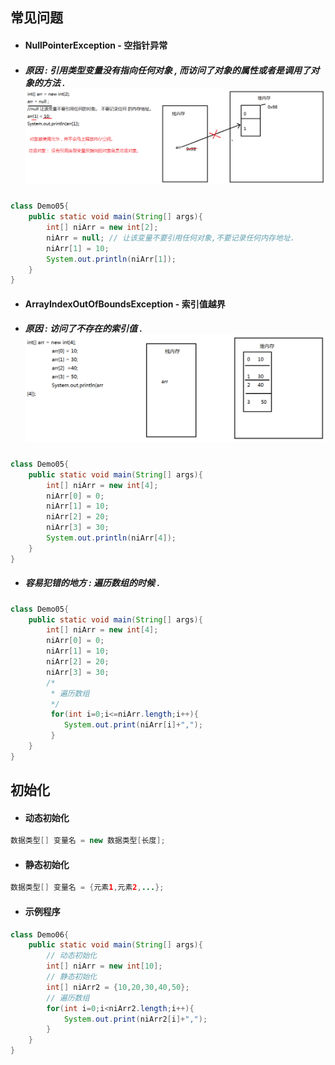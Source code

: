 ## 常见问题

* #### NullPointerException - 空指针异常
* ##### 原因 : 引用类型变量没有指向任何对象 , 而访问了对象的属性或者是调用了对象的方法 .![](/assets/数组出现空指针异常的原因分析.png)

```java
class Demo05{
    public static void main(String[] args){
        int[] niArr = new int[2];
        niArr = null; // 让该变量不要引用任何对象,不要记录任何内存地址.
        niArr[1] = 10;
        System.out.println(niArr[1]);
    }
}
```

* #### ArrayIndexOutOfBoundsException - 索引值越界
* ##### 原因 : 访问了不存在的索引值 .![](/assets/索引值越界.png)

```java
class Demo05{
    public static void main(String[] args){
        int[] niArr = new int[4];
        niArr[0] = 0;
        niArr[1] = 10;
        niArr[2] = 20;
        niArr[3] = 30;
        System.out.println(niArr[4]);
    }
}
```

* ##### 容易犯错的地方 : 遍历数组的时候 .

```java
class Demo05{
    public static void main(String[] args){
        int[] niArr = new int[4];
        niArr[0] = 0;
        niArr[1] = 10;
        niArr[2] = 20;
        niArr[3] = 30;
        /*
         * 遍历数组
         */
         for(int i=0;i<=niArr.length;i++){
            System.out.print(niArr[i]+",");
         }
    }
}
```

## 初始化

* #### 动态初始化

```java
数据类型[] 变量名 = new 数据类型[长度];
```

* #### 静态初始化

```java
数据类型[] 变量名 = {元素1,元素2,...};
```

* #### 示例程序

```java
class Demo06{
	public static void main(String[] args){
		// 动态初始化
		int[] niArr = new int[10];
		// 静态初始化
		int[] niArr2 = {10,20,30,40,50};
		// 遍历数组
		for(int i=0;i<niArr2.length;i++){
			System.out.print(niArr2[i]+",");
		}
	}
}
```



